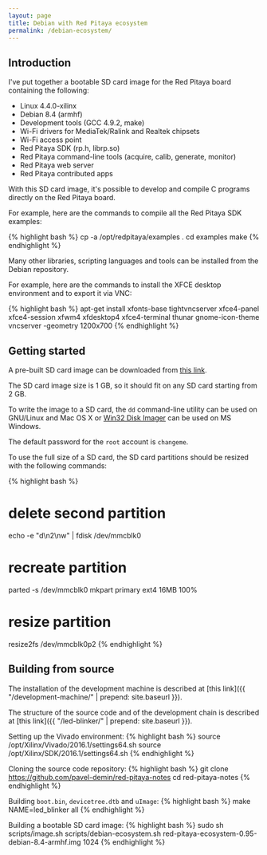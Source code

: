 ```yaml
---
layout: page
title: Debian with Red Pitaya ecosystem
permalink: /debian-ecosystem/
---
```


Introduction
-----

I've put together a bootable SD card image for the Red Pitaya board containing the following:

 - Linux 4.4.0-xilinx
 - Debian 8.4 (armhf)
 - Development tools (GCC 4.9.2, make)
 - Wi-Fi drivers for MediaTek/Ralink and Realtek chipsets
 - Wi-Fi access point
 - Red Pitaya SDK (rp.h, librp.so)
 - Red Pitaya command-line tools (acquire, calib, generate, monitor)
 - Red Pitaya web server
 - Red Pitaya contributed apps

With this SD card image, it's possible to develop and compile C programs directly on the Red Pitaya board.

For example, here are the commands to compile all the Red Pitaya SDK examples:

{% highlight bash %}
cp -a /opt/redpitaya/examples .
cd examples
make
{% endhighlight %}

Many other libraries, scripting languages and tools can be installed from the Debian repository.

For example, here are the commands to install the XFCE desktop environment and to export it via VNC:

{% highlight bash %}
apt-get install xfonts-base tightvncserver xfce4-panel xfce4-session xfwm4 xfdesktop4 xfce4-terminal thunar gnome-icon-theme
vncserver -geometry 1200x700
{% endhighlight %}

Getting started
-----

A pre-built SD card image can be downloaded from [this link](https://googledrive.com/host/0B-t5klOOymMNfmJ0bFQzTVNXQ3RtWm5SQ2NGTE1hRUlTd3V2emdSNzN6d0pYamNILW83Wmc/red-pitaya-ecosystem/red-pitaya-ecosystem-0.95-debian-8.4-armhf-20160609.zip).

The SD card image size is 1 GB, so it should fit on any SD card starting from 2 GB.

To write the image to a SD card, the `dd` command-line utility can be used on GNU/Linux and Mac OS X or [Win32 Disk Imager](http://sourceforge.net/projects/win32diskimager/) can be used on MS Windows.

The default password for the `root` account is `changeme`.

To use the full size of a SD card, the SD card partitions should be resized with the following commands:

{% highlight bash %}
# delete second partition
echo -e "d\n2\nw" | fdisk /dev/mmcblk0
# recreate partition
parted -s /dev/mmcblk0 mkpart primary ext4 16MB 100%
# resize partition
resize2fs /dev/mmcblk0p2
{% endhighlight %}

Building from source
-----

The installation of the development machine is described at [this link]({{ "/development-machine/" | prepend: site.baseurl }}).

The structure of the source code and of the development chain is described at [this link]({{ "/led-blinker/" | prepend: site.baseurl }}).

Setting up the Vivado environment:
{% highlight bash %}
source /opt/Xilinx/Vivado/2016.1/settings64.sh
source /opt/Xilinx/SDK/2016.1/settings64.sh
{% endhighlight %}

Cloning the source code repository:
{% highlight bash %}
git clone https://github.com/pavel-demin/red-pitaya-notes
cd red-pitaya-notes
{% endhighlight %}

Building `boot.bin`, `devicetree.dtb` and `uImage`:
{% highlight bash %}
make NAME=led_blinker all
{% endhighlight %}

Building a bootable SD card image:
{% highlight bash %}
sudo sh scripts/image.sh scripts/debian-ecosystem.sh red-pitaya-ecosystem-0.95-debian-8.4-armhf.img 1024
{% endhighlight %}
